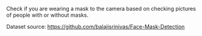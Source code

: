 Check if you are wearing a mask to the camera based on checking pictures of people with or without masks.

Dataset source: https://github.com/balajisrinivas/Face-Mask-Detection 
